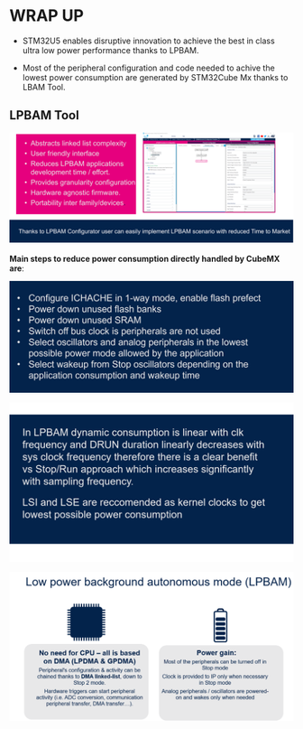 
# WRAP UP

- STM32U5 enables disruptive innovation to achieve the best in class ultra low power performance thanks to LPBAM. 

- Most of the peripheral configuration and code needed to achive the lowest power consumption are generated by STM32Cube Mx thanks to LBAM Tool.

## LPBAM Tool ##

![Cubemx start](./img/0901.png)



**Main steps to reduce power consumption directly handled by CubeMX are**:


![Cubemx start](./img/0900.png)


![Cubemx start](./img/0903.png)


![Cubemx start](./img/0904.png)